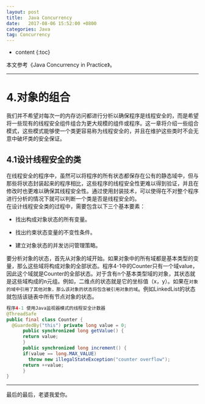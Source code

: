 ```yaml
---
layout: post
title:  Java Concurrency
date:   2017-08-06 15:52:00 +0800
categories: Java
tag: Concurrency
---
```


* content
{:toc}


本文参考《Java Concurrency in Practice》。
<hr>

4.对象的组合
====================================

我们并不希望对每次一的内存访问都进行分析以确保程序是线程安全的，而是希望将一些现有的线程安全组件组合为更大规模的组件或程序。这一章将介绍一些组合模式，这些模式能够使一个类更容易称为线程安全的，并且在维护这些类时不会无意中破坏类的安全保证。<br>

4.1设计线程安全的类
-----------------------------------
在线程安全的程序中，虽然可以将程序的所有状态都保存在公有的静态域中，但与那些将状态封装起来的程序相比，这些程序的线程安全性更难以得到验证，并且在修改时也更难以确保其线程安全性。通过使用封装技术，可以使得在不对整个程序进行分析的情况下就可以判断一个类是否是线程安全的。<br>
在设计线程安全类的过程中，需要包含以下三个基本要素：
+ 找出构成对象状态的所有变量。

+ 找出约束状态变量的不变性条件。

+ 建立对象状态的并发访问管理策略。

要分析对象的状态，首先从对象的域开始。如果对象中的所有域都是基本类型的变量，那么这些域将构成对象的全部状态。程序4-1中的Counter只有一个域value，因此这个域就是Counter的全部状态。对于含有n个基本类型域的对象，其状态就是这些域构成的n元组。例如，二维点的状态就是它的坐标值（x，y）。如果在`对象的域中引用了其他对象，那么该对象的状态将包含被引用对象的域`。例如LinkedList的状态就包括该链表中所有节点对象的状态。

  ``` java
程序4-1 使用Java监视器模式的线程安全计数器  
@ThreadSafe
  public final class Counter {
  	@GuardedBy("this") private long value = 0;
    	public synchronized long getValue() {
        return value;
    	}
    	public synchronized long increment() {
        if(value == long.MAX_VALUE)
          throw new illegalStateException("counter overflow");
        return ++value;
    	} 
  }
  ```



<hr>
​最后的最后，老婆我爱你。








